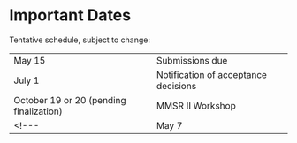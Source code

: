 # Important Dates

Tentative schedule, subject to change:

|                                         |                                      |
|-----------------------------------------|--------------------------------------|
| May 15                                  | Submissions due                      |
| July 1                                  | Notification of acceptance decisions |
| October 19 or 20 (pending finalization) | MMSR II Workshop                     |
<!--- | May 7                                   | Camera-ready papers due              | --->
